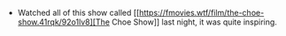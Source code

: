 - Watched all of this show called [[https://fmovies.wtf/film/the-choe-show.41rqk/92o1lv8][The Choe Show]] last night, it was quite inspiring.
